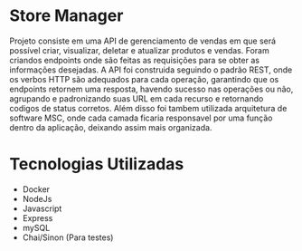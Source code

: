 # Store Manager
Projeto consiste em uma API de gerenciamento de vendas em que será possível criar, visualizar, deletar e atualizar produtos e vendas.
Foram criandos endpoints onde são feitas as requisições para se obter as informações desejadas.
A API foi construida seguindo o padrão REST, onde os verbos HTTP são adequados para cada operação, garantindo que os endpoints retornem uma resposta, havendo sucesso nas operações ou não, agrupando e padronizando suas URL em cada recurso e retornando codigos de status corretos.
Além disso foi tambem utilizada arquitetura de software MSC, onde cada camada ficaria responsavel por uma função dentro da aplicação, deixando assim mais organizada.

# Tecnologias Utilizadas
- Docker
- NodeJs
- Javascript
- Express
- mySQL
- Chai/Sinon (Para testes)

